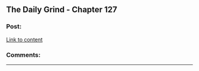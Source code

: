 ## The Daily Grind - Chapter 127

### Post:

[Link to content](https://www.royalroad.com/fiction/15925/the-daily-grind/chapter/608876/chapter-127)

### Comments:

---

